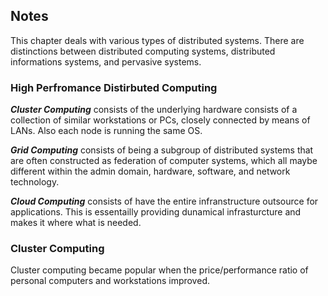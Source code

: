 ## Notes 

This chapter deals with various types of distributed systems. There are distinctions between distributed computing systems, distributed informations systems, and pervasive systems. 

### High Perfromance Distirbuted Computing

***Cluster Computing*** consists of the underlying hardware consists of a collection of similar workstations or PCs, closely connected by means of LANs. Also each node is running the same OS. 

***Grid Computing*** consists of being a subgroup of distributed systems that are often constructed as federation of computer systems, which all maybe different within the admin domain, hardware, software, and network technology. 

***Cloud Computing*** consists of have the entire infranstructure outsource for applications. This is essentailly providing dunamical infrasturcture and makes it where what is needed. 

### Cluster Computing 

Cluster computing became popular when the price/performance ratio of personal computers and workstations improved. 

